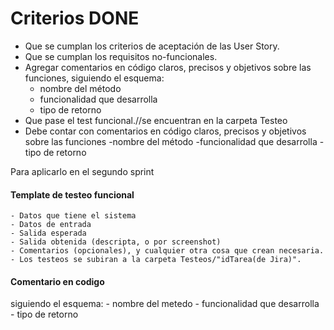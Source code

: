 # Criterios DONE
- Que se cumplan los criterios de aceptación de las User Story.
- Que se cumplan los requisitos no-funcionales.
- Agregar comentarios en código claros, precisos y objetivos sobre las funciones, siguiendo el esquema:
    - nombre del método
    - funcionalidad que desarrolla
    - tipo de retorno
- Que pase el test funcional.//se encuentran en la carpeta Testeo
- Debe contar con comentarios en código claros, precisos y objetivos sobre las funciones
    -nombre del método
    -funcionalidad que desarrolla
    -tipo de retorno

Para aplicarlo en el segundo sprint
#### Template de testeo funcional

    - Datos que tiene el sistema
    - Datos de entrada
    - Salida esperada
    - Salida obtenida (descripta, o por screenshot)
    - Comentarios (opcionales), y cualquier otra cosa que crean necesaria.
    - Los testeos se subiran a la carpeta Testeos/"idTarea(de Jira)".
#### Comentario en codigo
siguiendo el esquema:
    - nombre del metedo
    - funcionalidad que desarrolla
    - tipo de retorno
